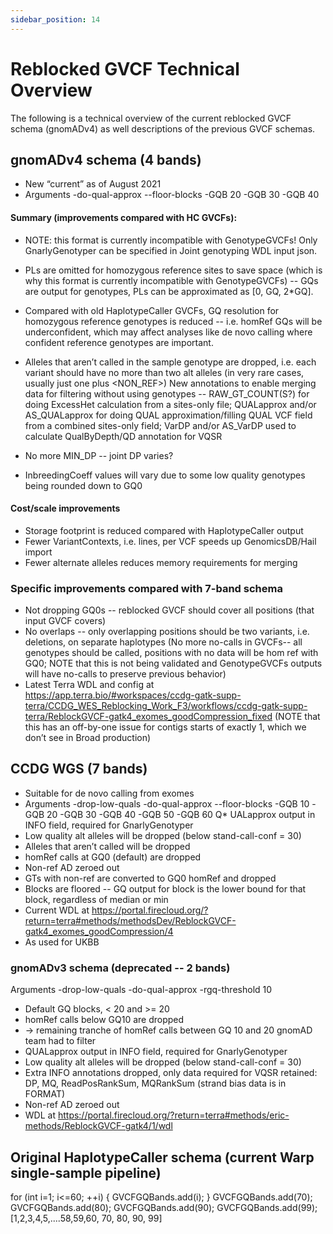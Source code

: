 ```yaml
---
sidebar_position: 14
---
```


# Reblocked GVCF Technical Overview
The following is a technical overview of the current reblocked GVCF schema (gnomADv4) as well descriptions of the previous GVCF schemas.

## gnomADv4 schema (4 bands)
* New “current” as of August 2021
* Arguments -do-qual-approx --floor-blocks -GQB 20 -GQB 30 -GQB 40 

#### Summary (improvements compared with HC GVCFs):
* NOTE: this format is currently incompatible with GenotypeGVCFs!  Only GnarlyGenotyper can be specified in Joint genotyping WDL input json.
* PLs are omitted for homozygous reference sites to save space (which is why this format is currently incompatible with GenotypeGVCFs) -- GQs are output for genotypes, PLs can be approximated as [0, GQ, 2*GQ].

* Compared with old HaplotypeCaller GVCFs, GQ resolution for homozygous reference genotypes is reduced -- i.e. homRef GQs will be underconfident, which may affect analyses like de novo calling where confident reference genotypes are important.

* Alleles that aren’t called in the sample genotype are dropped, i.e. each variant should have no more than two alt alleles (in very rare cases, usually just one plus <NON_REF>)
New annotations to enable merging data for filtering without using genotypes -- RAW_GT_COUNT(S?) for doing ExcessHet calculation from a sites-only file; QUALapprox and/or AS_QUALapprox for doing QUAL approximation/filling QUAL VCF field from a combined sites-only field; VarDP and/or AS_VarDP used to calculate QualByDepth/QD annotation for VQSR
* No more MIN_DP -- joint DP varies?
* InbreedingCoeff values will vary due to some low quality genotypes being rounded down to GQ0

#### Cost/scale improvements

* Storage footprint is reduced compared with HaplotypeCaller output
* Fewer VariantContexts, i.e. lines, per VCF speeds up GenomicsDB/Hail import
* Fewer alternate alleles reduces memory requirements for merging


### Specific improvements compared with 7-band schema
* Not dropping GQ0s -- reblocked GVCF should cover all positions (that input GVCF covers)
* No overlaps -- only overlapping positions should be two variants, i.e. deletions, on separate haplotypes
(No more no-calls in GVCFs-- all genotypes should be called, positions with no data will be hom ref with GQ0; NOTE that this is not being validated and GenotypeGVCFs outputs will have no-calls to preserve previous behavior)
* Latest Terra WDL and config at https://app.terra.bio/#workspaces/ccdg-gatk-supp-terra/CCDG_WES_Reblocking_Work_F3/workflows/ccdg-gatk-supp-terra/ReblockGVCF-gatk4_exomes_goodCompression_fixed (NOTE that this has an off-by-one issue for contigs starts of exactly 1, which we don’t see in Broad production)

## CCDG WGS (7 bands)
* Suitable for de novo calling from exomes
* Arguments -drop-low-quals -do-qual-approx --floor-blocks -GQB 10 -GQB 20 -GQB 30 -GQB 40 -GQB 50 -GQB 60
Q* UALapprox output in INFO field, required for GnarlyGenotyper
* Low quality alt alleles will be dropped (below stand-call-conf = 30)
* Alleles that aren’t called will be dropped 
* homRef calls at GQ0 (default) are dropped
* Non-ref AD zeroed out
* GTs with non-ref are converted to GQ0 homRef and dropped
* Blocks are floored -- GQ output for block is the lower bound for that block, regardless of median or min
* Current WDL at https://portal.firecloud.org/?return=terra#methods/methodsDev/ReblockGVCF-gatk4_exomes_goodCompression/4
* As used for UKBB


### gnomADv3 schema (deprecated -- 2 bands)
Arguments -drop-low-quals -do-qual-approx -rgq-threshold 10

* Default GQ blocks, < 20 and >= 20
* homRef calls below GQ10 are dropped
* → remaining tranche of homRef calls between GQ 10 and 20 gnomAD team had to filter
* QUALapprox output in INFO field, required for GnarlyGenotyper
* Low quality alt alleles will be dropped (below stand-call-conf = 30)
* Extra INFO annotations dropped, only data required for VQSR retained: DP, MQ, ReadPosRankSum, MQRankSum (strand bias data is in FORMAT)
* Non-ref AD zeroed out
* WDL at https://portal.firecloud.org/?return=terra#methods/eric-methods/ReblockGVCF-gatk4/1/wdl

## Original HaplotypeCaller schema (current Warp single-sample pipeline)
for (int i=1; i<=60; ++i) {
   GVCFGQBands.add(i);
}
GVCFGQBands.add(70); GVCFGQBands.add(80); GVCFGQBands.add(90); GVCFGQBands.add(99);
[1,2,3,4,5,....58,59,60, 70, 80, 90, 99]

